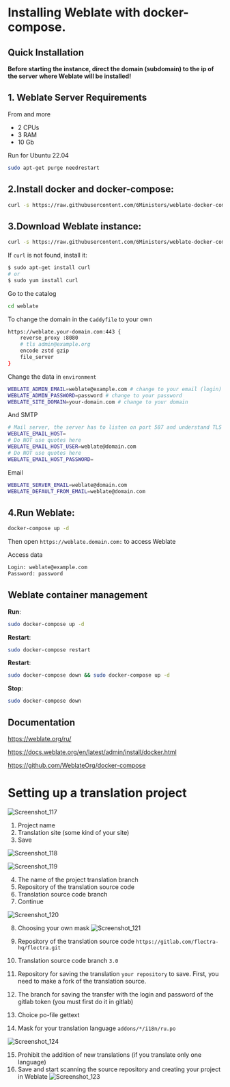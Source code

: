 # Installing Weblate with docker-compose.

## Quick Installation

**Before starting the instance, direct the domain (subdomain) to the ip of the server where Weblate will be installed!**

## 1. Weblate Server Requirements
From and more
- 2 CPUs
- 3 RAM 
- 10 Gb 

Run for Ubuntu 22.04

``` bash
sudo apt-get purge needrestart
```

## 2.Install docker and docker-compose:

``` bash
curl -s https://raw.githubusercontent.com/6Ministers/weblate-docker-compose-for-application-translations/master/setup.sh | sudo bash -s
```

## 3.Download Weblate instance:


``` bash
curl -s https://raw.githubusercontent.com/6Ministers/weblate-docker-compose-for-application-translations/master/download.sh | sudo bash -s weblate
```

If `curl` is not found, install it:

``` bash
$ sudo apt-get install curl
# or
$ sudo yum install curl
```

Go to the catalog

``` bash
cd weblate
```

To change the domain in the `Caddyfile` to your own

``` bash
https://weblate.your-domain.com:443 {
    reverse_proxy :8080
	# tls admin@example.org
    encode zstd gzip
    file_server
}
```

Change the data in `environment`

``` bash
WEBLATE_ADMIN_EMAIL=weblate@example.com # change to your email (login)
WEBLATE_ADMIN_PASSWORD=password # change to your password
WEBLATE_SITE_DOMAIN=your-domain.com # change to your domain
```
And SMTP
``` bash
# Mail server, the server has to listen on port 587 and understand TLS
WEBLATE_EMAIL_HOST=
# Do NOT use quotes here
WEBLATE_EMAIL_HOST_USER=weblate@domain.com
# Do NOT use quotes here
WEBLATE_EMAIL_HOST_PASSWORD=
```
Email
``` bash
WEBLATE_SERVER_EMAIL=weblate@domain.com
WEBLATE_DEFAULT_FROM_EMAIL=weblate@domain.com
```

## 4.Run Weblate:

``` bash
docker-compose up -d
```

Then open `https://weblate.domain.com:` to access Weblate


Access data

``` bash
Login: weblate@example.com
Password: password
```


## Weblate container management

**Run**:

``` bash
sudo docker-compose up -d
```

**Restart**:

``` bash
sudo docker-compose restart
```

**Restart**:

``` bash
sudo docker-compose down && sudo docker-compose up -d
```

**Stop**:

``` bash
sudo docker-compose down
```

## Documentation
https://weblate.org/ru/

https://docs.weblate.org/en/latest/admin/install/docker.html

https://github.com/WeblateOrg/docker-compose

# Setting up a translation project

![Screenshot_117](https://github.com/6Ministers/weblate-docker-compose-for-application-translations/assets/11208423/0a79bdf0-4450-4dc4-a6e3-bd43712e7760)

1. Project name
2. Translation site (some kind of your site)
3. Save

![Screenshot_118](https://github.com/6Ministers/weblate-docker-compose-for-application-translations/assets/11208423/f367dfb0-a680-42ee-951b-be4e9a18baa3)


![Screenshot_119](https://github.com/6Ministers/weblate-docker-compose-for-application-translations/assets/11208423/67a796af-a9c4-4910-a6c1-2476974790c5)

4. The name of the project translation branch
5. Repository of the translation source code
6. Translation source code branch
7. Continue

![Screenshot_120](https://github.com/6Ministers/weblate-docker-compose-for-application-translations/assets/11208423/71dfa09e-2a17-436b-a8d4-898852ad4568)

8. Choosing your own mask
![Screenshot_121](https://github.com/6Ministers/weblate-docker-compose-for-application-translations/assets/11208423/04daf3bf-0ba9-422c-ab01-775945ea618d)

9. Repository of the translation source code `https://gitlab.com/flectra-hq/flectra.git`
10. Translation source code branch `3.0`
11. Repository for saving the translation `your repository` to save. First, you need to make a fork of the translation source.
12. The branch for saving the transfer with the login and password of the gitlab token (you must first do it in gitlab)
13. Choice po-file gettext
14. Mask for your translation language `addons/*/i18n/ru.po`

![Screenshot_124](https://github.com/6Ministers/weblate-docker-compose-for-application-translations/assets/11208423/131ab8a6-763d-4255-989e-2b6c478b21f5)

15. Prohibit the addition of new translations (if you translate only one language)
16. Save and start scanning the source repository and creating your project in Weblate
![Screenshot_123](https://github.com/6Ministers/weblate-docker-compose-for-application-translations/assets/11208423/a4f514ac-2813-4fac-9b11-f61ed9e489e4)

